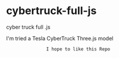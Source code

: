 # cybertruck-full-js
cyber truck full .js

I'm tried a Tesla CyberTruck Three.js model

                   I hope to like this Repo
